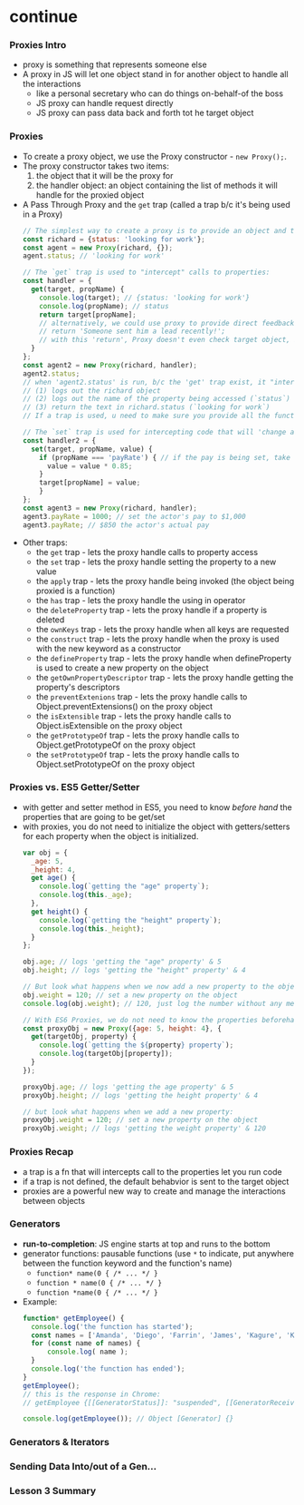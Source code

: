 # continue

### Proxies Intro
* proxy is something that represents someone else
* A proxy in JS will let one object stand in for another object to handle all the interactions
  * like a personal secretary who can do things on-behalf-of the boss
  * JS proxy can handle request directly
  * JS proxy can pass data back and forth tot he target object

### Proxies
* To create a proxy object, we use the Proxy constructor - `new Proxy();`.
* The proxy constructor takes two items:
  1. the object that it will be the proxy for
  2. the handler object: an object containing the list of methods it will handle for the proxied object
* A Pass Through Proxy and the `get` trap (called a trap b/c it's being used in a Proxy)
  ```js
  // The simplest way to create a proxy is to provide an object and then an empty handler object.
  const richard = {status: 'looking for work'};
  const agent = new Proxy(richard, {});
  agent.status; // 'looking for work'

  // The `get` trap is used to "intercept" calls to properties:
  const handler = {
    get(target, propName) {
      console.log(target); // {status: 'looking for work'}
      console.log(propName); // status
      return target[propName];
      // alternatively, we could use proxy to provide direct feedback
      // return 'Someone sent him a lead recently!';
      // with this 'return', Proxy doesn't even check target object, it just responds directly to the calling code
    }
  };
  const agent2 = new Proxy(richard, handler);
  agent2.status;
  // when 'agent2.status' is run, b/c the 'get' trap exist, it "intercepts" the status call and run the 'get' trap fn
  // (1) logs out the richard object
  // (2) logs out the name of the property being accessed (`status`)
  // (3) return the text in richard.status (`looking for work`)
  // If a trap is used, u need to make sure you provide all the functionality for that specific trap

  // The `set` trap is used for intercepting code that will 'change a property'
  const handler2 = {
    set(target, propName, value) {
      if (propName === 'payRate') { // if the pay is being set, take 15% as commission
        value = value * 0.85;
      }
      target[propName] = value;
      }
  };
  const agent3 = new Proxy(richard, handler);
  agent3.payRate = 1000; // set the actor's pay to $1,000
  agent3.payRate; // $850 the actor's actual pay
  ```
* Other traps:
  * the `get` trap - lets the proxy handle calls to property access
  * the `set` trap - lets the proxy handle setting the property to a new value
  * the `apply` trap - lets the proxy handle being invoked (the object being proxied is a function)
  * the `has` trap - lets the proxy handle the using in operator
  * the `deleteProperty` trap - lets the proxy handle if a property is deleted
  * the `ownKeys` trap - lets the proxy handle when all keys are requested
  * the `construct` trap - lets the proxy handle when the proxy is used with the new keyword as a constructor
  * the `defineProperty` trap - lets the proxy handle when defineProperty is used to create a new property on the object
  * the `getOwnPropertyDescriptor` trap - lets the proxy handle getting the property's descriptors
  * the `preventExtenions` trap - lets the proxy handle calls to Object.preventExtensions() on the proxy object
  * the `isExtensible` trap - lets the proxy handle calls to Object.isExtensible on the proxy object
  * the `getPrototypeOf` trap - lets the proxy handle calls to Object.getPrototypeOf on the proxy object
  * the `setPrototypeOf` trap - lets the proxy handle calls to Object.setPrototypeOf on the proxy object

### Proxies vs. ES5 Getter/Setter
* with getter and setter method in ES5, you need to know *before hand* the properties that are going to be get/set
* with proxies, you do not need to initialize the object with getters/setters for each property when the object is initialized.
  ```js
  var obj = {
    _age: 5,
    _height: 4,
    get age() {
      console.log(`getting the "age" property`);
      console.log(this._age);
    },
    get height() {
      console.log(`getting the "height" property`);
      console.log(this._height);
    }
  };

  obj.age; // logs 'getting the "age" property' & 5
  obj.height; // logs 'getting the "height" property' & 4

  // But look what happens when we now add a new property to the object:
  obj.weight = 120; // set a new property on the object
  console.log(obj.weight); // 120, just log the number without any message

  // With ES6 Proxies, we do not need to know the properties beforehand:
  const proxyObj = new Proxy({age: 5, height: 4}, {
    get(targetObj, property) {
      console.log(`getting the ${property} property`);
      console.log(targetObj[property]);
    }
  });

  proxyObj.age; // logs 'getting the age property' & 5
  proxyObj.height; // logs 'getting the height property' & 4

  // but look what happens when we add a new property:
  proxyObj.weight = 120; // set a new property on the object
  proxyObj.weight; // logs 'getting the weight property' & 120
  ```

### Proxies Recap
* a trap is a fn that will intercepts call to the properties let you run code
* if a trap is not defined, the default behabvior is sent to the target object
* proxies are a powerful new way to create and manage the interactions between objects

### Generators
* **run-to-completion**: JS engine starts at top and runs to the bottom
* generator functions: pausable functions (use `*` to indicate, put anywhere between the function keyword and the function's name)
  * `function* name(0 { /* ... */ }`
  * `function * name(0 { /* ... */ }`
  * `function *name(0 { /* ... */ }`
* Example:
  ```js
  function* getEmployee() {
    console.log('the function has started');
    const names = ['Amanda', 'Diego', 'Farrin', 'James', 'Kagure', 'Kavita', 'Orit', 'Richard'];
    for (const name of names) {
        console.log( name );
    }
    console.log('the function has ended');
  }
  getEmployee();
  // this is the response in Chrome:
  // getEmployee {[[GeneratorStatus]]: "suspended", [[GeneratorReceiver]]: Window}

  console.log(getEmployee()); // Object [Generator] {}
  ```

### Generators & Iterators


### Sending Data Into/out of a Gen...


### Lesson 3 Summary
